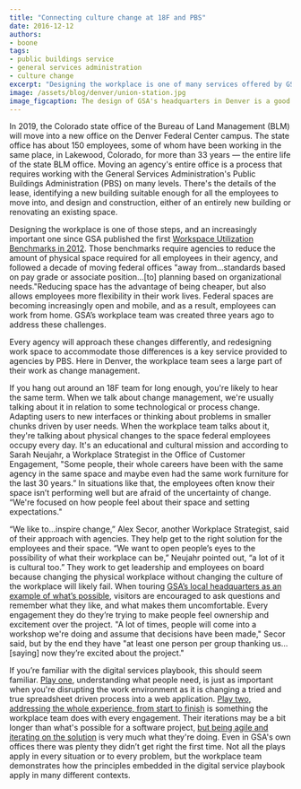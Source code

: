 ```yaml
---
title: "Connecting culture change at 18F and PBS"
date: 2016-12-12
authors:
- boone
tags:
- public buildings service
- general services administration
- culture change
excerpt: "Designing the workplace is one of many services offered by GSA's Public Buildings Service. In Lakewood, Colorado, the team approaches the task as consultants working with agencies to change their space and the culture to go with it."
image: /assets/blog/denver/union-station.jpg
image_figcaption: The design of GSA's headquarters in Denver is a good example of what's possible for other agencies. The team works with agencies to find the right design for their space and their culture.
---
```

In 2019, the Colorado state office of the Bureau of Land Management (BLM) will move into a new office on the Denver Federal Center campus. The state office has about 150 employees, some of whom have been working in the same place, in Lakewood, Colorado, for more than 33 years — the entire life of the state BLM office. Moving an agency's entire office is a process that requires working with the General Services Administration's Public Buildings Administration (PBS) on many levels. There's the details of the lease, identifying a new building suitable enough for all the employees to move into, and design and construction, either of an entirely new building or renovating an existing space.

Designing the workplace is one of those steps, and an increasingly important one since GSA published the first [Workspace Utilization Benchmarks in 2012](http://www.gsa.gov/graphics/ogp/Workspace_Utilization_Banchmark_July_2012.pdf). Those benchmarks require agencies to reduce the amount of physical space required for all employees in their agency, and followed a decade of moving federal offices "away from…standards based on pay grade or associate position…[to] planning based on organizational needs."Reducing space has the advantage of being cheaper, but also allows employees more flexibility in their work lives. Federal spaces are becoming increasingly open and mobile, and as a result, employees can work from home. GSA’s workplace team was created three years ago to address these challenges.

Every agency will approach these changes differently, and redesigning work space to accommodate those differences is a key service provided to agencies by PBS. Here in Denver, the workplace team sees a large part of their work as change management.

If you hang out around an 18F team for long enough, you're likely to hear the same term. When we talk about change management, we're usually talking about it in relation to some technological or process change. Adapting users to new interfaces or thinking about problems in smaller chunks driven by user needs. When the workplace team talks about it, they're talking about physical changes to the space federal employees occupy every day. It's an educational and cultural mission and according to Sarah Neujahr, a Workplace Strategist in the Office of Customer Engagement, "Some people, their whole careers have been with the same agency in the same space and maybe even had the same work furniture for the last 30 years.” In situations like that, the employees often know their space isn’t performing well but are afraid of the uncertainty of change. “We're focused on how people feel about their space and setting expectations."

“We like to…inspire change,” Alex Secor, another Workplace Strategist, said of their approach with agencies. They help get to the right solution for the employees and their space. “We want to open people’s eyes to the possibility of what their workplace can be,” Neujahr pointed out, “a lot of it is cultural too.” They work to get leadership and employees on board because changing the physical workplace without changing the culture of the workplace will likely fail. When touring [GSA’s local headquarters as an example of what’s possible](https://18f.gsa.gov/2016/10/14/iterative-workplace-design-denver-federal-center/), visitors are encouraged to ask questions and remember what they like, and what makes them uncomfortable. Every engagement they do they’re trying to make people feel ownership and excitement over the project. "A lot of times, people will come into a workshop we're doing and assume that decisions have been made," Secor said, but by the end they have "at least one person per group thanking us…[saying] now they’re excited about the project."

If you’re familiar with the digital services playbook, this should seem familiar. [Play one](https://playbook.cio.gov/#play1), understanding what people need, is just as important when you're disrupting the work environment as it is changing a tried and true spreadsheet driven process into a web application. [Play two, addressing the whole experience, from start to finish](https://playbook.cio.gov/#play2) is something the workplace team does with every engagement. Their iterations may be a bit longer than what's possible for a software project, [but being agile and iterating on the solution](https://playbook.cio.gov/#play4) is very much what they're doing. Even in GSA's own offices there was plenty they didn’t get right the first time. Not all the plays apply in every situation or to every problem, but the workplace team demonstrates how the principles embedded in the digital service playbook apply in many different contexts.
